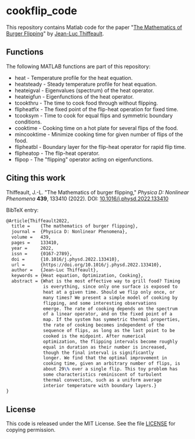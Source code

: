 # cookflip_code

This repository contains Matlab code for the paper "[The Mathematics of
Burger Flipping][3]" by [Jean-Luc Thiffeault][1].

## Functions

The following MATLAB functions are part of this repository:

* heat        - Temperature profile for the heat equation.
* heatsteady  - Steady temperature profile for heat equation.
* heateigval  - Eigenvalues (spectrum) of the heat operator.
* heateigfun  - Eigenfunctions of the heat operator.
* tcookthru   - The time to cook food through without flipping.
* flipheatfix - The fixed point of the flip-heat operation for fixed time.
* tcooksym    - Time to cook for equal flips and symmetric boundary conditions.
* cooktime    - Cooking time on a hot plate for several flips of the food.
* mincooktime - Minimize cooking time for given number of flips of the food.
* flipheatbl  - Boundary layer for the flip-heat operator for rapid flip time.
* flipheatop  - The flip-heat operator.
* flipop      - The "flipping" operator acting on eigenfunctions.

## Citing this work

Thiffeault, J.-L. "The Mathematics of burger flipping," _Physica D:
Nonlinear Phenomena_ **439**, 133410 (2022).
DOI: [10.1016/j.physd.2022.133410][4]

BibTeX entry:
```latex
@Article{Thiffeault2022,
  title =    {The mathematics of burger flipping},
  journal =  {Physica D: Nonlinear Phenomena},
  volume =   439,
  pages =    133410,
  year =     2022,
  issn =     {0167-2789},
  doi =      {10.1016/j.physd.2022.133410},
  url =      {https://doi.org/10.1016/j.physd.2022.133410},
  author =   {Jean-Luc Thiffeault},
  keywords = {Heat equation, Optimization, Cooking},
  abstract = {What is the most effective way to grill food? Timing
              is everything, since only one surface is exposed to
              heat at a given time. Should we flip only once, or
              many times? We present a simple model of cooking by
              flipping, and some interesting observations
              emerge. The rate of cooking depends on the spectrum
              of a linear operator, and on the fixed point of a
              map. If the system has symmetric thermal properties,
              the rate of cooking becomes independent of the
              sequence of flips, as long as the last point to be
              cooked is the midpoint. After numerical
              optimization, the flipping intervals become roughly
              equal in duration as their number is increased,
              though the final interval is significantly
              longer. We find that the optimal improvement in
              cooking time, given an arbitrary number of flips, is
              about 29\% over a single flip. This toy problem has
              some characteristics reminiscent of turbulent
              thermal convection, such as a uniform average
              interior temperature with boundary layers.}
}
```

## License

This code is released under the MIT License.  See the file
[LICENSE][2] for copying permission.

[1]: http://www.math.wisc.edu/~jeanluc/
[2]: http://github.com/jeanluct/cookflip_code/raw/main/LICENSE
[3]: https://arxiv.org/abs/2206.13900
[4]: https://doi.org/10.1016/j.physd.2022.133410
